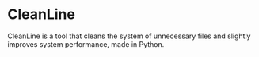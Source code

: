# CleanLine
CleanLine is a tool that cleans the system of unnecessary files and slightly improves system performance, made in Python.
